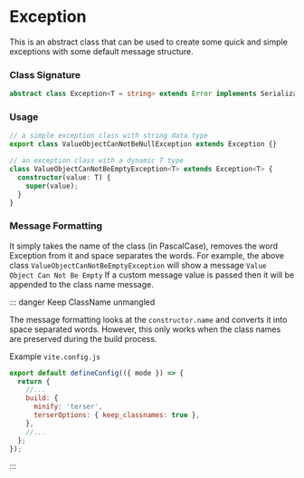 # Exception

This is an abstract class that can be used to create some quick and simple exceptions with some default message structure.

### Class Signature

```ts
abstract class Exception<T = string> extends Error implements Serializable {}
```

### Usage

```ts
// a simple exception class with string data type
export class ValueObjectCanNotBeNullException extends Exception {}

// an exception class with a dynamic T type
class ValueObjectCanNotBeEmptyException<T> extends Exception<T> {
  constructor(value: T) {
    super(value);
  }
}
```

### Message Formatting

It simply takes the name of the class (in PascalCase), removes the word Exception from it and space separates the words.
For example, the above class `ValueObjectCanNotBeEmptyException` will show a message `Value Object Can Not Be Empty`
If a custom message value is passed then it will be appended to the class name message.

::: danger Keep ClassName unmangled

The message formatting looks at the `constructor.name` and converts it into space separated words.
However, this only works when the class names are preserved during the build process.

Example `vite.config.js`

```js
export default defineConfig(({ mode }) => {
  return {
    //...
    build: {
      minify: 'terser',
      terserOptions: { keep_classnames: true },
    },
    //...
  };
});
```

:::
